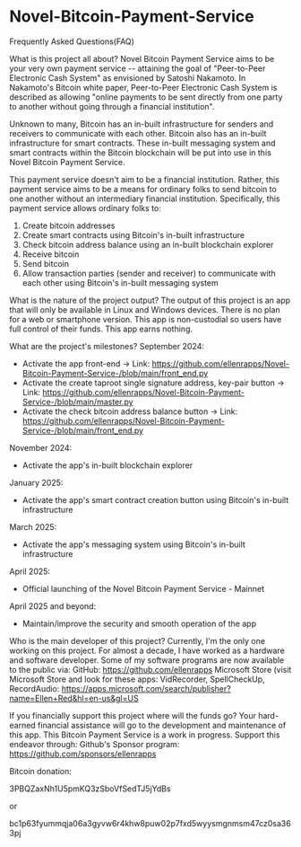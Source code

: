 # Novel-Bitcoin-Payment-Service

Frequently Asked Questions(FAQ)

What is this project all about?
Novel Bitcoin Payment Service aims to be your very own payment service -- attaining the goal of "Peer-to-Peer Electronic Cash System" as envisioned by Satoshi Nakamoto. In Nakamoto's Bitcoin white paper, Peer-to-Peer Electronic Cash System is described as allowing "online payments to be sent directly from one party to another without going through a financial institution".

Unknown to many, Bitcoin has an in-built infrastructure for senders and receivers to communicate with each other. Bitcoin also has an in-built infrastructure for smart contracts. These in-built messaging system and smart contracts within the Bitcoin blockchain will be put into use in this Novel Bitcoin Payment Service.

This payment service doesn't aim to be a financial institution. Rather, this payment service aims to be a means for ordinary folks to send bitcoin to one another without an intermediary financial institution. Specifically, this payment service allows ordinary folks to:
1. Create bitcoin addresses
2. Create smart contracts using Bitcoin's in-built infrastructure
3. Check bitcoin address balance using an in-built blockchain explorer
4. Receive bitcoin
5. Send bitcoin
6. Allow transaction parties (sender and receiver) to communicate with each other using Bitcoin's in-built messaging system


What is the nature of the project output?
The output of this project is an app that will only be available in Linux and Windows devices. There is no plan for a web or smartphone version. This app is non-custodial so users have full control of their funds. This app earns nothing.


What are the project's milestones?
September 2024:
- Activate the app front-end -> Link: https://github.com/ellenrapps/Novel-Bitcoin-Payment-Service-/blob/main/front_end.py
- Activate the create taproot single signature address, key-pair button -> Link: https://github.com/ellenrapps/Novel-Bitcoin-Payment-Service-/blob/main/master.py
- Activate the check bitcoin address balance button -> Link: https://github.com/ellenrapps/Novel-Bitcoin-Payment-Service-/blob/main/front_end.py

November 2024:
- Activate the app's in-built blockchain explorer

January 2025:
- Activate the app's smart contract creation button using Bitcoin's in-built infrastructure

March 2025:
- Activate the app's messaging system using Bitcoin's in-built infrastructure

April 2025:
- Official launching of the Novel Bitcoin Payment Service - Mainnet

April 2025 and beyond:
- Maintain/improve the security and smooth operation of the app


Who is the main developer of this project?
Currently, I'm the only one working on this project. For almost a decade, I have worked as a hardware and software developer. Some of my software programs are now available to the public via:
GitHub: https://github.com/ellenrapps
Microsoft Store (visit Microsoft Store and look for these apps: VidRecorder, SpellCheckUp, RecordAudio: https://apps.microsoft.com/search/publisher?name=Ellen+Red&hl=en-us&gl=US


If you financially support this project where will the funds go?
Your hard-earned financial assistance will go to the development and maintenance of this app. This Bitcoin Payment Service is a work in progress. Support this endeavor through:
Github's Sponsor program: https://github.com/sponsors/ellenrapps

Bitcoin donation:

3PBQZaxNh1U5pmKQ3zSboVfSedTJ5jYdBs

or

bc1p63fyummqja06a3gyvw6r4khw8puw02p7fxd5wyysmgnmsm47cz0sa363pj
